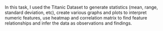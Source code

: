 In this task, I used the Titanic Dataset to generate statistics (mean, range, standard deviation, etc), create various graphs and plots to interpret numeric features, use heatmap and correlation matrix to find feature relationships and infer the data as observations and findings.
